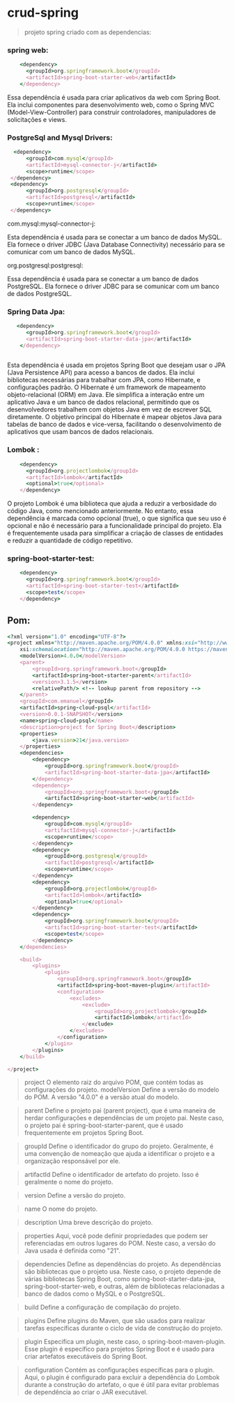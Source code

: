 # crud-spring




> projeto spring criado com as dependencias: 

### spring web:

```ruby
    <dependency>
      <groupId>org.springframework.boot</groupId>
      <artifactId>spring-boot-starter-web</artifactId>
    </dependency>
```
Essa dependência é usada para criar aplicativos da web com Spring Boot. Ela inclui componentes para desenvolvimento web, como o Spring MVC (Model-View-Controller) para construir controladores, manipuladores de solicitações e views.


### PostgreSql and Mysql Drivers:


```ruby
  <dependency>
      <groupId>com.mysql</groupId>
      <artifactId>mysql-connector-j</artifactId>
      <scope>runtime</scope>
 </dependency>
 <dependency>
      <groupId>org.postgresql</groupId>
      <artifactId>postgresql</artifactId>
      <scope>runtime</scope>
 </dependency>
```
com.mysql:mysql-connector-j:

Esta dependência é usada para se conectar a um banco de dados MySQL. Ela fornece o driver JDBC (Java Database Connectivity) necessário para se comunicar com um banco de dados MySQL.

org.postgresql:postgresql:

Essa dependência é usada para se conectar a um banco de dados PostgreSQL. Ela fornece o driver JDBC para se comunicar com um banco de dados PostgreSQL.


### Spring Data Jpa:

```ruby
   <dependency>
      <groupId>org.springframework.boot</groupId>
      <artifactId>spring-boot-starter-data-jpa</artifactId>
    </dependency>
    
```
Esta dependência é usada em projetos Spring Boot que desejam usar o JPA (Java Persistence API) para acesso a bancos de dados. Ela inclui bibliotecas necessárias para trabalhar com JPA, como Hibernate, e configurações padrão.
O Hibernate é um framework de mapeamento objeto-relacional (ORM) em Java. Ele simplifica a interação entre um aplicativo Java e um banco de dados relacional, permitindo que os desenvolvedores trabalhem com objetos Java em vez de escrever SQL diretamente. O objetivo principal do Hibernate é mapear objetos Java para tabelas de banco de dados e vice-versa, facilitando o desenvolvimento de aplicativos que usam bancos de dados relacionais.


### Lombok :

```ruby
    <dependency>
      <groupId>org.projectlombok</groupId>
      <artifactId>lombok</artifactId>
      <optional>true</optional>
    </dependency>
```

O projeto Lombok é uma biblioteca que ajuda a reduzir a verbosidade do código Java, como mencionado anteriormente. No entanto, essa dependência é marcada como opcional (<optional>true</optional>), o que significa que seu uso é opcional e não é necessário para a funcionalidade principal do projeto. Ela é frequentemente usada para simplificar a criação de classes de entidades e reduzir a quantidade de código repetitivo.

### spring-boot-starter-test:

```ruby
    <dependency>
      <groupId>org.springframework.boot</groupId>
      <artifactId>spring-boot-starter-test</artifactId>
      <scope>test</scope>
    </dependency>
```

## Pom:


```ruby
<?xml version="1.0" encoding="UTF-8"?>
<project xmlns="http://maven.apache.org/POM/4.0.0" xmlns:xsi="http://www.w3.org/2001/XMLSchema-instance"
	xsi:schemaLocation="http://maven.apache.org/POM/4.0.0 https://maven.apache.org/xsd/maven-4.0.0.xsd">
	<modelVersion>4.0.0</modelVersion>
	<parent>
		<groupId>org.springframework.boot</groupId>
		<artifactId>spring-boot-starter-parent</artifactId>
		<version>3.1.5</version>
		<relativePath/> <!-- lookup parent from repository -->
	</parent>
	<groupId>com.emanuel</groupId>
	<artifactId>spring-cloud-psql</artifactId>
	<version>0.0.1-SNAPSHOT</version>
	<name>spring-cloud-psql</name>
	<description>project for Spring Boot</description>
	<properties>
		<java.version>21</java.version>
	</properties>
	<dependencies>
		<dependency>
			<groupId>org.springframework.boot</groupId>
			<artifactId>spring-boot-starter-data-jpa</artifactId>
		</dependency>
		<dependency>
			<groupId>org.springframework.boot</groupId>
			<artifactId>spring-boot-starter-web</artifactId>
		</dependency>

		<dependency>
			<groupId>com.mysql</groupId>
			<artifactId>mysql-connector-j</artifactId>
			<scope>runtime</scope>
		</dependency>
		<dependency>
			<groupId>org.postgresql</groupId>
			<artifactId>postgresql</artifactId>
			<scope>runtime</scope>
		</dependency>
		<dependency>
			<groupId>org.projectlombok</groupId>
			<artifactId>lombok</artifactId>
			<optional>true</optional>
		</dependency>
		<dependency>
			<groupId>org.springframework.boot</groupId>
			<artifactId>spring-boot-starter-test</artifactId>
			<scope>test</scope>
		</dependency>
	</dependencies>

	<build>
		<plugins>
			<plugin>
				<groupId>org.springframework.boot</groupId>
				<artifactId>spring-boot-maven-plugin</artifactId>
				<configuration>
					<excludes>
						<exclude>
							<groupId>org.projectlombok</groupId>
							<artifactId>lombok</artifactId>
						</exclude>
					</excludes>
				</configuration>
			</plugin>
		</plugins>
	</build>

</project>
```

>project O elemento raiz do arquivo POM, que contém todas as configurações do projeto.
>modelVersion Define a versão do modelo do POM. A versão "4.0.0" é a versão atual do modelo.

>parent Define o projeto pai (parent project), que é uma maneira de herdar configurações e dependências de um projeto pai. Neste caso, o projeto pai é spring-boot-starter-parent, que é usado frequentemente em projetos Spring Boot.

>groupId Define o identificador do grupo do projeto. Geralmente, é uma convenção de nomeação que ajuda a identificar o projeto e a organização responsável por ele.

>artifactId Define o identificador de artefato do projeto. Isso é geralmente o nome do projeto.

>version Define a versão do projeto.

>name O nome do projeto.

>description Uma breve descrição do projeto.

>properties Aqui, você pode definir propriedades que podem ser referenciadas em outros lugares do POM. Neste caso, a versão do Java usada é definida como "21".

>dependencies Define as dependências do projeto. As dependências são bibliotecas que o projeto usa. Neste caso, o projeto depende de várias bibliotecas Spring Boot, como spring-boot-starter-data-jpa, spring-boot-starter-web, e outras, além de bibliotecas relacionadas a banco de dados como o MySQL e o PostgreSQL.

>build Define a configuração de compilação do projeto.

>plugins Define plugins do Maven, que são usados para realizar tarefas específicas durante o ciclo de vida de construção do projeto.

>plugin Especifica um plugin, neste caso, o spring-boot-maven-plugin. Esse plugin é específico para projetos Spring Boot e é usado para criar artefatos executáveis do Spring Boot.

>configuration Contém as configurações específicas para o plugin. Aqui, o plugin é configurado para excluir a dependência do Lombok durante a construção do artefato, o que é útil para evitar problemas de dependência ao criar o JAR executável.

